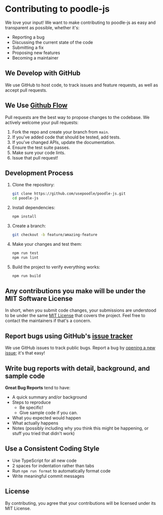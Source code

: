 # Contributing to poodle-js

We love your input! We want to make contributing to poodle-js as easy and transparent as possible, whether it's:

- Reporting a bug
- Discussing the current state of the code
- Submitting a fix
- Proposing new features
- Becoming a maintainer

## We Develop with GitHub

We use GitHub to host code, to track issues and feature requests, as well as accept pull requests.

## We Use [Github Flow](https://docs.github.com/en/get-started/using-github/github-flow)

Pull requests are the best way to propose changes to the codebase. We actively welcome your pull requests:

1. Fork the repo and create your branch from `main`.
2. If you've added code that should be tested, add tests.
3. If you've changed APIs, update the documentation.
4. Ensure the test suite passes.
5. Make sure your code lints.
6. Issue that pull request!

## Development Process

1. Clone the repository:

   ```bash
   git clone https://github.com/usepoodle/poodle-js.git
   cd poodle-js
   ```

2. Install dependencies:

   ```bash
   npm install
   ```

3. Create a branch:

   ```bash
   git checkout -b feature/amazing-feature
   ```

4. Make your changes and test them:

   ```bash
   npm run test
   npm run lint
   ```

5. Build the project to verify everything works:
   ```bash
   npm run build
   ```

## Any contributions you make will be under the MIT Software License

In short, when you submit code changes, your submissions are understood to be under the same [MIT License](http://choosealicense.com/licenses/mit/) that covers the project. Feel free to contact the maintainers if that's a concern.

## Report bugs using GitHub's [issue tracker](https://github.com/usepoodle/poodle-js/issues)

We use GitHub issues to track public bugs. Report a bug by [opening a new issue](https://github.com/usepoodle/poodle-js/issues/new); it's that easy!

## Write bug reports with detail, background, and sample code

**Great Bug Reports** tend to have:

- A quick summary and/or background
- Steps to reproduce
  - Be specific!
  - Give sample code if you can.
- What you expected would happen
- What actually happens
- Notes (possibly including why you think this might be happening, or stuff you tried that didn't work)

## Use a Consistent Coding Style

- Use TypeScript for all new code
- 2 spaces for indentation rather than tabs
- Run `npm run format` to automatically format code
- Write meaningful commit messages

## License

By contributing, you agree that your contributions will be licensed under its MIT License.
